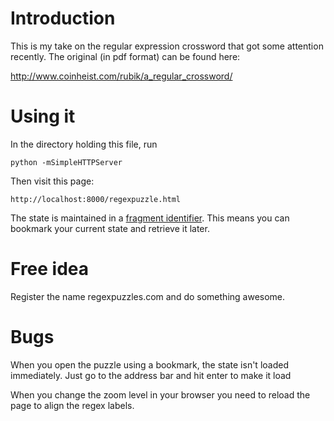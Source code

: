 # Introduction

This is my take on the regular expression crossword that got some attention recently. The original (in pdf format) can be found here:

http://www.coinheist.com/rubik/a_regular_crossword/

# Using it

In the directory holding this file, run

    python -mSimpleHTTPServer

Then visit this page:

    http://localhost:8000/regexpuzzle.html

The state is maintained in a [fragment identifier](http://en.wikipedia.org/wiki/Fragment_identifier). This means you can bookmark your current state and retrieve it later.

# Free idea

Register the name regexpuzzles.com and do something awesome.

# Bugs

When you open the puzzle using a bookmark, the state isn't loaded immediately. Just go to the address bar and hit enter to make it load

When you change the zoom level in your browser you need to reload the page to align the regex labels.
